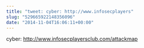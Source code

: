 ```yaml
---
title: "tweet: cyber: http://www.infosecplayers"
slug: "529665922148356096"
date: "2014-11-04T16:06:11+00:00"
---
```

cyber: http://www.infosecplayersclub.com/attackmap